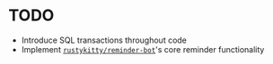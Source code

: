 # TODO

- Introduce SQL transactions throughout code
- Implement [`rustykitty/reminder-bot`](https://github.com/rustykitty/ketchup-bot)'s core reminder functionality
